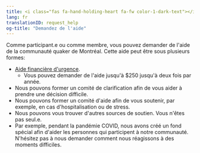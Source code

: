 ```yaml
---
title: <i class="fas fa-hand-holding-heart fa-fw color-1-dark-text"></i> Demandez de l'aide
lang: fr
translationID: request_help
og-title: "Demandez de l'aide"
---
```

Comme participant.e ou comme membre, vous pouvez demander de l'aide de la communauté quaker de Montréal. Cette aide peut être sous plusieurs formes:
* [Aide financière d'urgence](/étape_suivante/fonds_daide).
  * Vous pouvez demander de l'aide jusqu'à $250 jusqu'à deux fois par année.
* Nous pouvons former un comité de clarification afin de vous aider à prendre une décision difficile.
* Nous pouvons former un comité d'aide afin de vous soutenir, par exemple, en cas d'hospitalisation ou de stress.
* Nous pouvons vous trouver d'autres sources de soutien. Vous n'êtes pas seul.e.
* Par exemple, pendant la pandémie COVID, nous avons créé un fond spécial afin d'aider les personnes qui participent à notre communauté. N'hésitez pas à nous demander comment nous réagissons à des moments difficiles.
